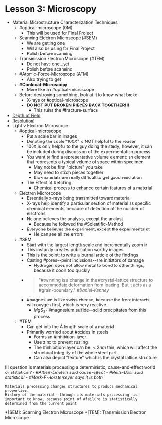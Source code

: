 # Lesson 3: Microscopy

- Material Microstructure Characterization Techniques
  - #optical-microscope (OM)
    - This will be used for Final Project
  - Scanning Electron Microscope (#SEM)
    - We are getting one
    - Will also be using for Final Project
    - Polish before scanning
  - Transmission Electron Microscope (#TEM)
    - Do not have one...yet
    - Polish before scanning
  - #Atomic-Force-Microscope (AFM)
    - Also trying to get
  - **#Confocal-Microscopy**
    - More like an #optical-microscope
  - Before destroying something, look at it to know what broke
    - X-rays or #optical-microscope
    - **DO NOT PUT BROKEN PIECES BACK TOGETHER!!!**
      - This ruins the #fracture-surface
- [Depth of Field](depth-of-field.md)
- [Resolution](resolution.md)]
- Light v Electron Microscope
  - #optical-microscope
    - Put a scale bar in images
    - Denoting the scale "100X" is NOT helpful to the reader
    - 100X is only helpful to the guy doing the study; however, it can be included during discussion of the experimentation process
    - You want to find a representative volume element: an element that represents a typical volume of space within specimen
      - May not be first "picture" you take
      - May need to stitch pieces together
      - Bio-materials are really difficult to get good resolution
    - The Effect of #etching
      - Chemical process to enhance certain features of a material
  - Electron Microscope
    - Essentially x-rays being transmitted toward material
    - X-rays help identify a particular section of material as specific chemical elements, because of detection of the number of electrons
    - No one believes the analysis, except the analyst
      - Because he followed the #Scientific-Method
    - Everyone believes the experiment, except the experimentalist
      - He can see all the errors
  - #SEM
    - Start with the largest length scale and incrementally zoom in
    - This instantly creates publication worthy images
    - This is the point: to write a journal article of the findings
    - Casting #pores--point inclusions--are initiators of damage
      - Hydrogen does not allow metal to bond to other things, because it cools too quickly
    - > "#twinning is a change in the #crystal-lattice structure to accommodate deformation from loading. But it acts as a #grain-boundary." <cite> #Daniel-Kenney
    - #magnesium is like swiss cheese, because the front interacts with oxygen first, which is very reactive
      - $MgS_{2}$- #magnesium sulfide--solid precipitates from this process
  - #TEM
    - Can get into the $\text{\AA}$ length scale of a material
    - Primarily worried about #oxides in steels
      - Forms an #inhibition-layer
      - Use zinc to prevent rusting
      - The #inhibition-layer can be $<2 nm$ thin, which will affect the structural integrity of the whole steel part.
      - Can also depict "texture" which is the crystal lattice structure

!!! question Is materials processing a deterministic, cause-and-effect world or statistical? <cite> 
    - #Albert-Einstein said cause-effect
    - #Neils-Bohr said statistical
    - #Mark-F-Horstemeyer says it is both

    Materials processing changes structures to produce mechanical properties.
    History of the material--through its materials processing--is important to know, because point of #failure is statistically determined from the current point

*[SEM]: Scanning Electron Microscope
*[TEM]: Transmission Electron Microscope